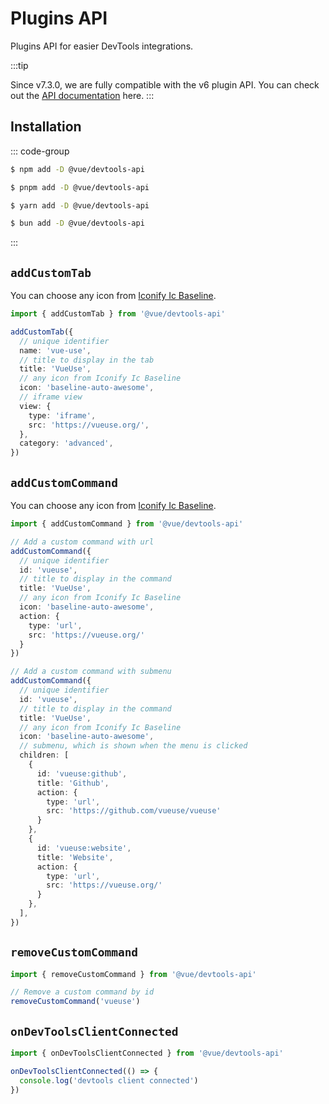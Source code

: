 # Plugins API

Plugins API for easier DevTools integrations.

:::tip

Since v7.3.0, we are fully compatible with the v6 plugin API. You can check out the [API documentation](https://devtools.vuejs.org/plugin/api-reference.html) here.
:::

## Installation

::: code-group

```sh [npm]
$ npm add -D @vue/devtools-api
```

```sh [pnpm]
$ pnpm add -D @vue/devtools-api
```

```sh [yarn]
$ yarn add -D @vue/devtools-api
```

```sh [bun]
$ bun add -D @vue/devtools-api
```

:::

## `addCustomTab`

You can choose any icon from [Iconify Ic Baseline](https://icones.netlify.app/collection/ic?variant=Baseline).

```ts
import { addCustomTab } from '@vue/devtools-api'

addCustomTab({
  // unique identifier
  name: 'vue-use',
  // title to display in the tab
  title: 'VueUse',
  // any icon from Iconify Ic Baseline
  icon: 'baseline-auto-awesome',
  // iframe view
  view: {
    type: 'iframe',
    src: 'https://vueuse.org/',
  },
  category: 'advanced',
})
```

## `addCustomCommand`

You can choose any icon from [Iconify Ic Baseline](https://icones.netlify.app/collection/ic?variant=Baseline).

```ts
import { addCustomCommand } from '@vue/devtools-api'

// Add a custom command with url
addCustomCommand({
  // unique identifier
  id: 'vueuse',
  // title to display in the command
  title: 'VueUse',
  // any icon from Iconify Ic Baseline
  icon: 'baseline-auto-awesome',
  action: {
    type: 'url',
    src: 'https://vueuse.org/'
  }
})

// Add a custom command with submenu
addCustomCommand({
  // unique identifier
  id: 'vueuse',
  // title to display in the command
  title: 'VueUse',
  // any icon from Iconify Ic Baseline
  icon: 'baseline-auto-awesome',
  // submenu, which is shown when the menu is clicked
  children: [
    {
      id: 'vueuse:github',
      title: 'Github',
      action: {
        type: 'url',
        src: 'https://github.com/vueuse/vueuse'
      }
    },
    {
      id: 'vueuse:website',
      title: 'Website',
      action: {
        type: 'url',
        src: 'https://vueuse.org/'
      }
    },
  ],
})
```

## `removeCustomCommand`

```ts
import { removeCustomCommand } from '@vue/devtools-api'

// Remove a custom command by id
removeCustomCommand('vueuse')
```

## `onDevToolsClientConnected`

```ts
import { onDevToolsClientConnected } from '@vue/devtools-api'

onDevToolsClientConnected(() => {
  console.log('devtools client connected')
})
```
